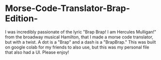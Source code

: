 # Morse-Code-Translator-Brap-Edition-

I was incredibly passionate of the lyric "Brap Brap! I am Hercules Mulligan!" from the broadway musical Hamilton, that I made a morse code translator, but with a twist. A dot is a "Brap" and a dash is a "BrapBrap." This was built on google colab for my friends to also use, but this was my personal file that also had a UI. Please enjoy!
